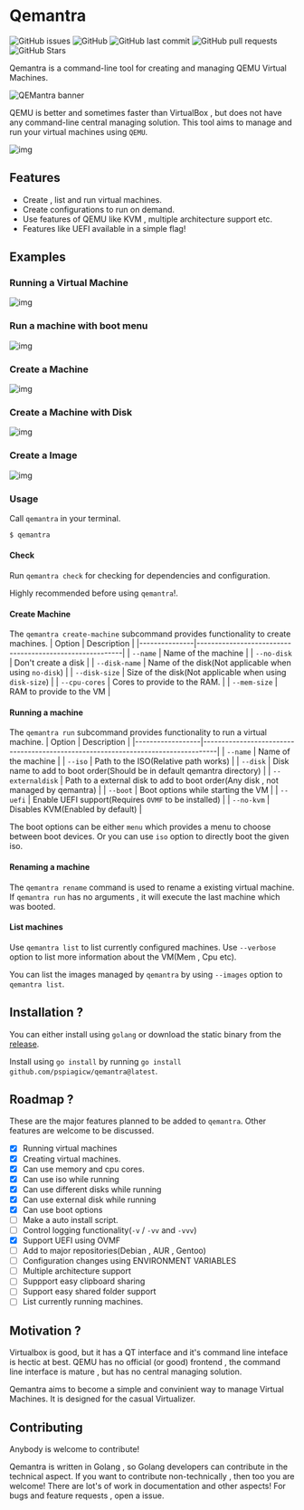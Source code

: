 # Qemantra
![GitHub issues](https://img.shields.io/github/issues-raw/pspiagicw/qemantra?logoColor=%23ffb86c&style=for-the-badge)
![GitHub](https://img.shields.io/github/license/pspiagicw/qemantra?style=for-the-badge)
![GitHub last commit](https://img.shields.io/github/last-commit/pspiagicw/qemantra?style=for-the-badge)
![GitHub pull requests](https://img.shields.io/github/issues-pr/pspiagicw/qemantra?style=for-the-badge)
![GitHub Stars](https://img.shields.io/github/stars/pspiagicw/qemantra?style=for-the-badge)

Qemantra is a command-line tool for creating and managing QEMU Virtual Machines.

![QEMantra banner](./assets/banner.png)


QEMU is better and sometimes faster than VirtualBox , but does not have any
command-line central managing solution. This tool aims to manage and run your virtual machines using `QEMU`.

![img](./assets/gifs/intro.gif)

## Features

- Create , list and run virtual machines.
- Create configurations to run on demand.
- Use features of QEMU like KVM , multiple architecture support etc.
- Features like UEFI available in a simple flag!

## Examples
### Running a Virtual Machine
![img](./assets/gifs/run-iso.gif)

### Run a machine with boot menu
![img](./assets/gifs/run-menu.gif)

### Create a Machine
![img](./assets/gifs/create-machine-disk.gif)

### Create a Machine with Disk
![img](./assets/gifs/create-machine-no-disk.gif)

### Create a Image
![img](./assets/gifs/create-img.gif)

### Usage
Call `qemantra` in your terminal.
```sh
$ qemantra
```

#### Check
Run `qemantra check` for checking for dependencies and configuration.

Highly recommended before using `qemantra`!.

#### Create Machine

The `qemantra create-machine` subcommand provides functionality to create machines.
| Option        | Description                                             |
|---------------|---------------------------------------------------------|
| `--name`      | Name of the machine                                     |
| `--no-disk`   | Don't create a disk                                     |
| `--disk-name` | Name of the disk(Not applicable when using `no-disk`)   |
| `--disk-size` | Size of the disk(Not applicable when using `disk-size`) |
| `--cpu-cores` | Cores to provide to the RAM.                            |
| `--mem-size`  | RAM to provide to the VM                                |

#### Running a machine

The `qemantra run` subcommand provides functionality to run a virtual machine.
| Option           | Description                                                                      |
|------------------|----------------------------------------------------------------------------------|
| `--name`         | Name of the machine                                                              |
| `--iso`          | Path to the ISO(Relative path works)                                             |
| `--disk`         | Disk name to add to boot order(Should be in default qemantra directory)          |
| `--externaldisk` | Path to a external disk to add to boot order(Any disk , not managed by qemantra) |
| `--boot`         | Boot options while starting the VM                                               |
| `--uefi`         | Enable UEFI support(Requires `OVMF` to be installed)                             |
| `--no-kvm`       | Disables KVM(Enabled by default)                                                                                 |

The boot options can be either `menu` which provides a menu to choose between boot devices. Or you can use `iso` option to directly boot the given iso.

#### Renaming a machine
The `qemantra rename` command is used to rename a existing virtual machine.
If `qemantra run` has no arguments , it will execute the last machine which was booted.

    
#### List machines
Use `qemantra list` to list currently configured machines. Use `--verbose` option to list more information about the VM(Mem , Cpu etc).

You can list the images managed by `qemantra` by using `--images` option to `qemantra list`.

## Installation ?

<!-- Currently you can only build from source.You will need `Golang` installed on your system. -->
<!-- As a prerequisite you also need QEMU installed. -->
You can either install using `golang` or download the static binary from the [release](https://github.com/pspiagicw/qemantra/releases).

Install using `go install` by running `go install github.com/pspiagicw/qemantra@latest`.

## Roadmap ?

These are the major features planned to be added to `qemantra`. Other features are welcome to be discussed.

- [x] Running virtual machines
- [x] Creating virtual machines.
- [x] Can use memory and cpu cores.
- [x] Can use iso while running
- [x] Can use different disks while running
- [x] Can use external disk while running
- [x] Can use boot options
- [ ] Make a auto install script.
- [ ] Control logging functionality(`-v` / `-vv` and `-vvv`)
- [x] Support UEFI using OVMF
- [ ] Add to major repositories(Debian , AUR , Gentoo)
- [ ] Configuration changes using ENVIRONMENT VARIABLES
- [ ] Multiple architecture support
- [ ] Suppport easy clipboard sharing
- [ ] Support easy shared folder support
- [ ] List currently running machines.

## Motivation ?

Virtualbox is good, but it has a QT interface and it's command line inteface is hectic at best.
QEMU has no official (or good) frontend , the command line interface is mature , but has no central managing solution.

Qemantra aims to become a simple and convinient way to manage Virtual Machines. It is designed for the casual Virtualizer.

## Contributing

Anybody is welcome to contribute!
 
Qemantra is written in Golang , so Golang developers can contribute in the technical aspect.
If you want to contribute non-technically , then too you are welcome!
There are lot's of work in documentation and other aspects!
For bugs and feature requests , open a issue.

